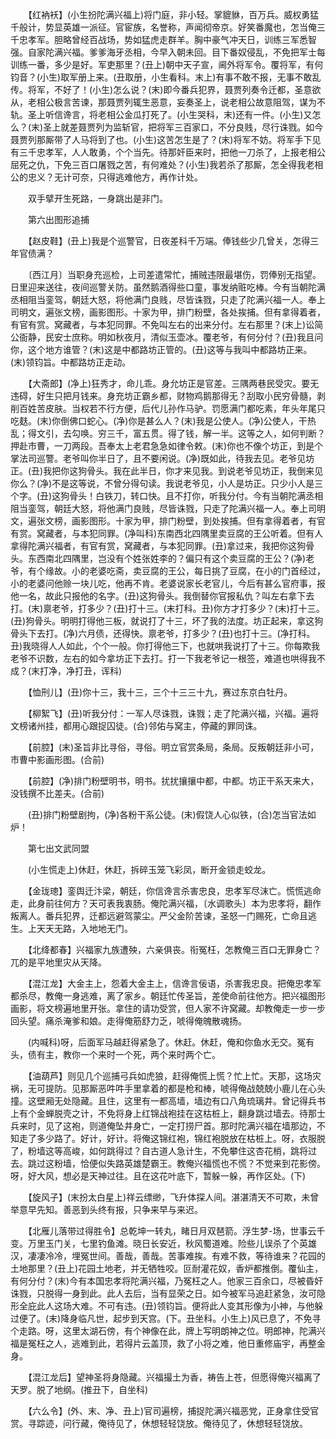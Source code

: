 <!-- { "loadSidebar": true } -->
　　【红衲袄】(小生扮陀满兴福上)将门庭，非小轻。掌貔貅，百万兵。威权勇猛千般计，势显英雄一派征。官宦族，名誉称，声闻彻帝京。好笑番魔也，怎当俺三千忠孝军。胆略曾经百战场，势如猛虎走群羊。胸中豪气冲天日，训练三军悉智强。自家陀满兴福。爹爹海牙丞相，今早入朝未回。目下番奴侵乱，不免把军士每训练一番，多少是好。军吏那里？(丑上)朝中天子宣，阃外将军令。覆将军，有何钧音？(小生)取军册上来。(丑取册，小生看科。末上)有事不敢不报，无事不敢乱传。将军，不好了！(小生)怎么说？(末)即今番兵犯界，聂贾列奏令迁都，圣意欲从，老相公极言苦谏，那聂贾列辄生恶意，妄奏圣上，说老相公故意阻驾，谋为不轨。圣上听信谗言，将老相公金瓜打死了。(小生哭科，末)还有一件。(小生)又怎么？(末)圣上就差聂贾列为监斩官，把将军三百家口，不分良贱，尽行诛戮。如今聂贾列那厮带了人马将到了也。(小生)这苦怎生是了？(末)将军不妨。将军手下见有三千忠孝军，人人敢勇，个个当先。待那奸臣来时，把他一刀杀了，上报老相公屈死之仇，下免三百口屠戮之苦，有何难处？(小生)我若杀了那厮，怎全得我老相公的忠义？无计可奈，只得逃难他方，再作计处。

　　双手擘开生死路，一身跳出是非门。

　　第六出图形追捕

　　【赵皮鞋】(丑上)我是个巡警官，日夜差科千万端。俸钱些少几曾关，怎得三年官债满？

　　〔西江月〕当职身充巡检，上司差遣常忙，捕贼违限最堪伤，罚俸别无指望。日里迎来送往，夜间巡警关防。虽然鹅酒得些口童，事发纳赃吃棒。今有当朝陀满丞相阻当銮驾，朝廷大怒，将他满门良贱，尽皆诛戮，只走了陀满兴福一人。奉上司明文，遍张文榜，画影图形。十家为甲，排门粉壁，各处挨捕。但有拿得着者，有官有赏。窝藏者，与本犯同罪。不免叫左右的出来分付。左右那里？(末上)讼简公衙静，民安士庶称。明如秋夜月，清似玉壶冰。覆老爷，有何分付？(丑)我且问你，这个地方谁管？(末)这是中都路坊正管的。(丑)这等与我叫中都路坊正来。(末)领钧旨。中都路坊正走动。

　　【大斋郎】(净上)狂秀才，命儿乖。身允坊正是官差。三隅两巷民受灾。要无违碍，好生只把月钱来。身充坊正霸乡都，财物鸡鹅那得无？刮取小民穷骨髓，剥削百姓苦皮肤。当权若不行方便，后代儿孙作马驴。罚愿满门都吃素，年头年尾只吃麸。(末)你倒佛口蛇心。(净)你是甚么人？(末)我是公使人。(净)公使人，干热乱；得文引，去勾唤。穷三千，富五贯。得了钱，解一半。这等之人，如何判断？押赴市曹，一刀两段。吾奉太上老君急急如律令敕。(末)你也不像个坊正，到是个掌法司巡警。老爷叫你半日了，且不要闲说。(净)既如此，待我去见。老爷见坊正。(丑)我把你这狗骨头。我在此半日，你才来见我。到说老爷见坊正，我倒来见你么？(净)不是这等说，不曾分得句读。我说老爷见，小人是坊正。只少小人是三个字。(丑)这狗骨头！白铁刀，转口快。且不打你，听我分付。今有当朝陀满丞相阻当銮驾，朝廷大怒，将他满门良贱，尽皆诛戮，只走了陀满兴福一人。奉上司明文，遍张文榜，画影图形。十家为甲，排门粉壁，到处挨捕。但有拿得着者，有官有赏。窝藏者，与本犯同罪。(净叫科)东南西北四隅里卖豆腐的王公听着。但有人拿得陀满兴福者，有官有赏，窝藏者，与本犯同罪。(丑)拿过来，我把你这狗骨头。东西南北四隅里，岂没有个姓张姓李的？偏只有这个卖豆腐的王公？(净)老爷，有个缘故。小的老婆吃斋，卖豆腐的王公，每日挑了豆腐，在小的门首经过，小的老婆问他赊一块儿吃，他再不肯。老婆说家长老官儿，今后有甚么官府事，报他一名，故此只报他的名字。(丑)这狗骨头。我倒替你官报私仇？叫左右拿下去打。(末)禀老爷，打多少？(丑)打十三。(末打科。丑)你方才打多少？(末)打十三。(丑)狗骨头。明明打得他三板，就说打了十三，坏了我的法度。坊正起来，拿这狗骨头下去打。(净)六月债，还得快。禀老爷，打多少？(丑)也打十三。(净打科。丑)我晓得人人如此，个个一般。你打得他三下，也就哄我说打了十三。你每欺我老爷不识数，左右的如今拿坊正下去打。打一下我老爷记一根签，难道也哄得我不成？(末打净，净打丑，诨科)

　　【恤刑儿】(丑)你十三，我十三，三个十三三十九，赛过东京白牡丹。

　　【柳絮飞】(丑)听我分付：一军人尽诛戮，诛戮；走了陀满兴福，兴福。遍将文榜诸州挂，都用心跟捉囚徒。(合)邻佑与窝主，停藏的罪同诛。

　　【前腔】(末)圣旨非比寻俗，寻俗。明立官赏条局，条局。反叛朝廷非小可，市曹中影画形图。(合前)

　　【前腔】(净)排门粉壁明书，明书。扰扰攘攘中都，中都。坊正干系天来大，没钱撰不比差夫。(合前)

　　(丑)排门粉壁剧拘，(净)各粉干系公徒。(末)假饶人心似铁，(合)怎当官法如炉！

　　第七出文武同盟

　　(小生慌走上)休赶，休赶，拆碎玉笼飞彩凤，断开金锁走蛟龙。

　　【金珑璁】銮舆迁汴梁，朝廷，你信谗言杀害忠良，忠孝军尽沫亡。慌慌逃命走，此身前往何方？天可表我衷肠。俺陀满兴福，〔水调歌头〕本为忠孝将，翻作叛离人。番兵犯界，迁都远避驾蒙尘。严父金阶苦谏，圣怒一门赐死，亡命且逃生。上天天无路，入地地无门。

　　【北绛都春】兴福家九族遭殃，六亲俱丧。衔冤枉，怎教俺三百口无罪身亡？兀的是平地里灾从天降。

　　【混江龙】大金主上，怨着大金主上，信谗言佞语，杀害我忠良。把俺忠孝军都杀尽，教俺一身逃难，离了家乡。朝廷忙传圣旨，差使命前往他方。把兴福图形画影，将文榜遍地里开张。拿住的请功受赏，但人家不许窝藏。却教俺走一步一步回头望。痛杀淹爹和娘。走得俺筋舒力乏，唬得俺魄散魂扬。

　　(内喊科)呀，后面军马越赶得紧急了。休赶。休赶，俺和你鱼水无交。冤有头，债有主，教你一个来时一个死，两个来时两个亡。

　　【油葫芦】则见几个巡捕弓兵如虎狼，赶得俺慌上慌？忙上忙。天那，这场灾祸，无可提防。见那厮恶吽吽手里拿着的都是枪和棒，唬得俺战兢兢小鹿儿在心头撞。这壁厢无处隐藏。且住，这里有一都高墙，墙边有口八角琉璃井。曾记得兵书上有个金蝉脱壳之计，不免将身上红锦战袍挂在这枯桩上，翻身跳过墙去。待那士兵来时，见了这袍，则道俺坠井身亡，一定打捞尸首。那时陀满兴福在墙那边，不知走了多少路了。好计，好计。将俺这锦红袍，锦红袍脱放在枯桩上。呀，衣服脱了，粉墙这等高峻，如何跳得过？自古道人急计生，不免攀住这杏花梢，跳将过去。跳过这粉墙，恰便似失路英雄楚霸王。教俺兴福慌也不慌？不觉来到花影傍。呀，好大风，想必是天神过往。且在这花叶底下，暂躲一躲，再作区处。(下)

　　【旋风子】(末扮太白星上)祥云缥缈，飞升体探人间。湛湛清天不可欺，未曾举意早先知。善恶到头终有报，只争来早与来迟。

　　【北雁儿落带过得胜令】总乾坤一转丸，睹日月双琶箭。浮生梦-场，世事云千变。万里玉门关，七里钓鱼滩。晓日长安近，秋风蜀道难。险些儿误杀了个英雄汉，凄凄冷冷，埋冤世间。善哉，善哉。苦事难挨。有难不救，等待谁来？花园的土地那里？(丑上)花园土地老，并无牺牲咬。叵耐灌花奴，香炉都推倒。覆仙主，有何分付？(末)今有本国忠孝将陀满兴福，乃冤枉之人。他家三百余口，尽被昏奸诛戮，只脱得一身到此。此人去后，当有显荣之日。如今被军马追赶紧急，汝可隐形全庇此人这场大难。不可有违。(丑)领钧旨。便将此人变其形像为小神，与他躲过便了。(末)降身临凡世，起步到天宫。(下。丑坐科。小生上)风已息了，不免寻个走路。呀，这里太湖石傍，有个神像在此，牌上写明朗神之位。明郎神，陀满兴福是冤枉之人，逃难到此，若得片云盖顶，救了小将之难，他日重修庙宇，再整金身。

　　【混江龙后】望神圣将身隐藏。兴福撮土为香，祷告上苍，但愿得俺兴福离了天罗。脱了地纲。(推丑下，自坐科)

　　【六么令】(外、末、净、丑上)官司遍榜，捕捉陀满兴福恶党，正身拿住受官赏。寻踪迹，问行藏，俺待见了，休想轻轻饶放。俺待见了，休想轻轻饶放。

